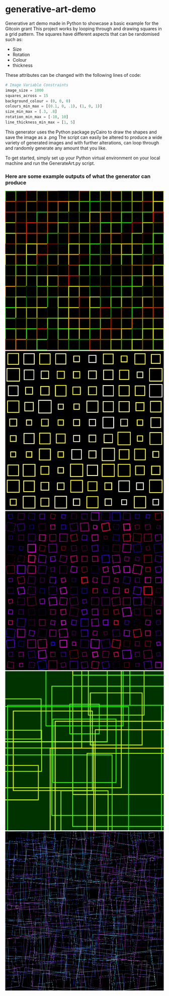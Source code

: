 # generative-art-demo
Generative art demo made in Python to showcase a basic example for the Gitcoin grant
This project works by looping through and drawing squares in a grid pattern.
The squares have different aspects that can be randomised such as:
 - Size
 - Rotation
 - Colour
 - thickness

These attributes can be changed with the following lines of code:
```python
# Image Variable Constraints
image_size = 1000
squares_across = 15
background_colour = (0, 0, 0)
colours_min_max = [(0.1, 0, .1), (1, 0, 1)]
size_min_max = [.3, .8]
rotation_min_max = [-10, 10]
line_thickness_min_max = [1, 5]
```
This generator uses the Python package pyCairo to draw the shapes and save the image 
as a .png
The script can easily be altered to produce a wide variety of generated images and 
with further alterations, can loop through and randomly generate any amount that you like.

To get started, simply set up your Python virtual environment on your local machine and
run the GenerateArt.py script.
### Here are some example outputs of what the generator can produce

![](GeneratedExamples/Generated_Image_1.png)
![](GeneratedExamples/Generated_Image_2.png)
![](GeneratedExamples/Generated_Image_5.png)
![](GeneratedExamples/Generated_Image_3.png)
![](GeneratedExamples/Generated_Image_4.png)
